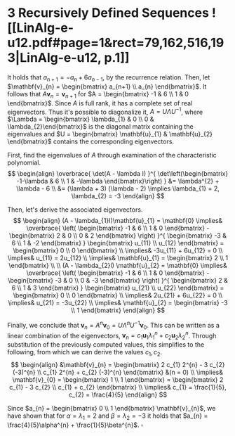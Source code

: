 
# 3        Recursively Defined Sequences ![[LinAlg-e-u12.pdf#page=1&rect=79,162,516,193|LinAlg-e-u12, p.1]]


It holds that $a_{n+1} = -a_{n} + 6a_{n-1}$, by the recurrence relation. Then, let $\mathbf{v}_{n} = \begin{bmatrix} a_{n+1} \\ a_{n} \end{bmatrix}$. It follows that $A\mathbf{v}_{n} = \mathbf{v}_{n+1}$ for $A = \begin{bmatrix} -1 & 6 \\ 1 & 0 \end{bmatrix}$. Since $A$ is full rank, it has a complete set of real eigenvectors. Thus it's possible to diagonalize it, $A = U \Lambda U^{-1}$, where $\Lambda = \begin{bmatrix} \lambda_{1} & 0 \\ 0 & \lambda_{2}\end{bmatrix}$ is the diagonal matrix containing the eigenvalues and $U = \begin{bmatrix} \mathbf{u}_{1} & \mathbf{u}_{2} \end{bmatrix}$ contains the corresponding eigenvectors.

First, find the eigenvalues of $A$ through examination of the characteristic polynomial.
$$
\begin{align}
\overbrace{ \det(A - \lambda I) }^{ \det\left(\begin{bmatrix}
-1-\lambda & 6 \\
1 & -\lambda
\end{bmatrix}\right) } &= \lambda^{2} + \lambda - 6 \\
&= (\lambda + 3) (\lambda - 2) \implies \lambda_{1} = 2, \lambda_{2} = -3
\end{align}
$$

Then, let's derive the associated eigenvectors.
$$
\begin{align}
(A - \lambda_{1}I)\mathbf{u}_{1} = \mathbf{0} 
\implies&
\overbrace{ \left( \begin{bmatrix}
-1 & 6 \\
1 & 0
\end{bmatrix} -  \begin{bmatrix}
2 & 0 \\
0 & 2
\end{bmatrix} \right)  }^{ \begin{bmatrix}
-3 & 6 \\
1 & -2
\end{bmatrix} }
\begin{bmatrix}
u_{11} \\
u_{12}
\end{bmatrix} = \begin{bmatrix}
0 \\
0
\end{bmatrix} \\
\implies& -3u_{11} + 6u_{12} = 0 \\
\implies& u_{11} = 2u_{12} \\
\implies& \mathbf{u}_{1} = \begin{bmatrix}
2 \\
1
\end{bmatrix} \\
 \\
(A - \lambda_{2}I) \mathbf{u}_{2} = \mathbf{0} \implies&
\overbrace{ \left( \begin{bmatrix}
-1 & 6 \\
1 & 0
\end{bmatrix} - \begin{bmatrix}
-3 & 0 \\
0 & -3
\end{bmatrix} \right)
 }^{ \begin{bmatrix}
2 & 6 \\
1 & 3
\end{bmatrix} }
\begin{bmatrix}
u_{21} \\
u_{22}
\end{bmatrix} = \begin{bmatrix}
0 \\
0
\end{bmatrix} \\
\implies& 2u_{21} + 6u_{22} = 0 \\
\implies& u_{21} = -3u_{22} \\
\implies& \mathbf{u}_{2} = \begin{bmatrix}
-3 \\
1
\end{bmatrix}
\end{align}
$$

Finally, we conclude that $\mathbf{v}_{n} = A^{n}\mathbf{v}_{0} = U \Lambda^{n} U^{-1} \mathbf{v}_{0}$. This can be written as a linear combination of the eigenvectors, $\mathbf{v}_{n} = c_{1} \mathbf{u}_{1} \lambda_{1}^{n} + c_{2} \mathbf{u}_{2} \lambda_{2}^{n}$. Through substitution of the previously computed values, this simplifies to the following, from which we can derive the values $c_{1}, c_{2}$.
$$
\begin{align}
&\mathbf{v}_{n} = \begin{bmatrix}
2 c_{1} 2^{n} - 3 c_{2} (-3)^{n} \\
c_{1} 2^{n} + c_{2} (-3)^{n}
\end{bmatrix} &(n = 0) \\
\implies& \mathbf{v}_{0} = \begin{bmatrix}
1 \\
1
\end{bmatrix}
= \begin{bmatrix}
2 c_{1} - 3 c_{2} \\
c_{1} + c_{2}
\end{bmatrix} \\
\implies& c_{1} = \frac{1}{5}, c_{2} = \frac{4}{5}
\end{align}
$$

Since $a_{n} = \begin{bmatrix} 0 \\ 1 \end{bmatrix} \mathbf{v}_{n}$, we have shown that for $\alpha = \lambda_{1} = 2$ and $\beta = \lambda_{2} = -3$ it holds that $a_{n} = \frac{4}{5}\alpha^{n} + \frac{1}{5}\beta^{n}$.
$\square$
